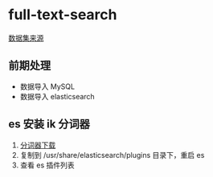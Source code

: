 # full-text-search

[数据集来源](https://github.com/chinese-poetry/chinese-poetry)

## 前期处理

* 数据导入 MySQL
* 数据导入 elasticsearch

## es 安装 ik 分词器

1. [分词器下载](https://github.com/infinilabs/analysis-ik)
2. 复制到 /usr/share/elasticsearch/plugins 目录下，重启 es
3. 查看 es 插件列表